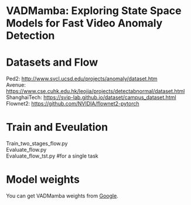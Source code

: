 # VADMamba: Exploring State Space Models for Fast Video Anomaly Detection

# Datasets and Flow
Ped2: http://www.svcl.ucsd.edu/projects/anomaly/dataset.htm  
Avenue: https://www.cse.cuhk.edu.hk/leojia/projects/detectabnormal/dataset.html  
ShanghaiTech: https://svip-lab.github.io/dataset/campus_dataset.html  
Flownet2: https://github.com/NVIDIA/flownet2-pytorch

# Train and Eveulation
Train_two_stages_flow.py  
Evaluate_flow.py  
Evaluate_flow_tst.py  #for a single task


# Model weights
You can get VADMamba weights from [Google](https://drive.google.com/drive/folders/1ROr-T8IoZ7TLo-3PX7UmDU9_urTuxxCT?usp=sharing).
